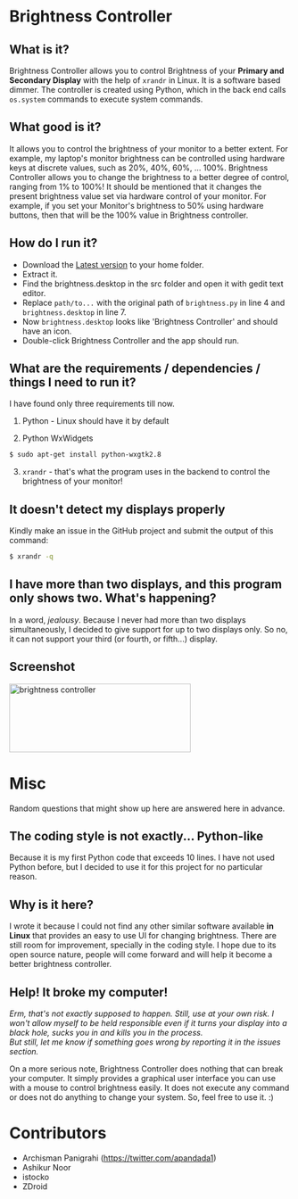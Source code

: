 # Brightness Controller

## What is it?

Brightness Controller allows you to control Brightness of your **Primary and Secondary Display** with the help of `xrandr` in Linux. It is a software based dimmer. The controller is created using Python, which in the back end calls `os.system` commands to execute system commands.

## What good is it?

It allows you to control the brightness of your monitor to a better extent. For example, my laptop's monitor brightness can be controlled using hardware keys at discrete values, such as 20%, 40%, 60%, ... 100%. Brightness Controller allows you to change the brightness to a better degree of control, ranging from 1% to 100%! It should be mentioned that it changes the present brightness value set via hardware control of your monitor. For example, if you set your Monitor's brightness to 50% using hardware buttons, then that will be the 100% value in Brightness controller. 

## How do I run it? 

- Download the <a href="https://github.com/lordamit/Brightness/archive/master.zip">Latest version</a> to your home folder.
- Extract it.
- Find the brightness.desktop in the src folder and open it with gedit text editor.
- Replace `path/to...` with the original path of `brightness.py` in line 4 and `brightness.desktop` in line 7.
- Now `brightness.desktop` looks like 'Brightness Controller' and should have an icon.
- Double-click Brightness Controller and the app should run. 

## What are the requirements / dependencies / things I need to run it?

I have found only three requirements till now.

1. Python - Linux should have it by default

2. Python WxWidgets
```bash
$ sudo apt-get install python-wxgtk2.8
```
3. `xrandr` - that's what the program uses in the backend to control the brightness of your monitor!

## It doesn't detect my displays properly

Kindly make an issue in the GitHub project and submit the output of this command:
```bash
$ xrandr -q
```

## I have more than two displays, and this program only shows two. What's happening?

In a word, *jealousy*. Because I never had more than two displays simultaneously, I decided to give support for up to two displays only. So no, it can not support your third (or fourth, or fifth...) display.

## Screenshot

<a href="http://www.flickr.com/photos/lordamit/9290314985/" title="brightness controller by lordamit, on Flickr"><img src="http://farm3.staticflickr.com/2829/9290314985_725f94cb98.jpg" width="325" height="123" alt="brightness controller"></a>

# Misc

Random questions that might show up here are answered here in advance.

## The coding style is not exactly... Python-like
 
Because it is my first Python code that exceeds 10 lines. I have not used Python before, but I decided to use it for this project for no particular reason.

## Why is it here?

I wrote it because I could not find any other similar software available **in Linux** that provides an easy to use UI for changing brightness. There are still room for improvement, specially in the coding style. I hope due to its open source nature, people will come forward and will help it become a better brightness controller.

## Help! It broke my computer!

*Erm, that's not exactly supposed to happen. Still, use at your own risk. I won't allow myself to be held responsible even if it turns your display into a black hole, sucks you in and kills you in the process.  
But still, let me know if something goes wrong by reporting it in the issues section.*

On a more serious note, Brightness Controller does nothing that can break your computer. It simply provides a graphical user interface you can use with a mouse to control brightness easily. It does not execute any command or does not do anything to change your system. So, feel free to use it. :)

# Contributors

- Archisman Panigrahi (https://twitter.com/apandada1)
- Ashikur Noor
- istocko
- ZDroid
